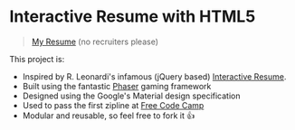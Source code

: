 # Interactive Resume with HTML5

> [My Resume](jndesigns.io:9696) (no recruiters please)

This project is:
* Inspired by R. Leonardi's infamous (jQuery based)  [Interactive Resume](rleonardi.com/interactive-resume/).
* Built using the fantastic [Phaser](phaser.io) gaming framework
* Designed using the Google's Material design specification
* Used to pass the first zipline at [Free Code Camp](freecodecamp.com)
* Modular and reusable, so feel free to fork it  :thumbsup:
